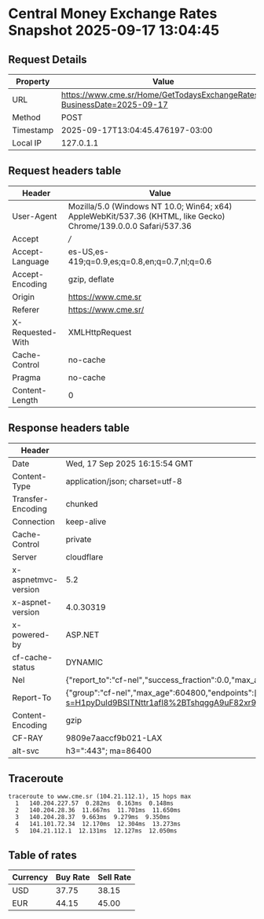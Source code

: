 # Central Money Exchange Rates Snapshot 2025-09-17 13:04:45
## Request Details

| Property | Value |
|----------|-------|
| URL | https://www.cme.sr/Home/GetTodaysExchangeRates/?BusinessDate=2025-09-17 |
| Method | POST |
| Timestamp | 2025-09-17T13:04:45.476197-03:00 |
| Local IP | 127.0.1.1 |
    
## Request headers table

| Header | Value |
|--------|-------|
| User-Agent | Mozilla/5.0 (Windows NT 10.0; Win64; x64) AppleWebKit/537.36 (KHTML, like Gecko) Chrome/139.0.0.0 Safari/537.36 |
| Accept | */* |
| Accept-Language | es-US,es-419;q=0.9,es;q=0.8,en;q=0.7,nl;q=0.6 |
| Accept-Encoding | gzip, deflate |
| Origin | https://www.cme.sr |
| Referer | https://www.cme.sr/ |
| X-Requested-With | XMLHttpRequest |
| Cache-Control | no-cache |
| Pragma | no-cache |
| Content-Length | 0 |

    
## Response headers table
| Header | Value |
|--------|-------|
| Date | Wed, 17 Sep 2025 16:15:54 GMT |
| Content-Type | application/json; charset=utf-8 |
| Transfer-Encoding | chunked |
| Connection | keep-alive |
| Cache-Control | private |
| Server | cloudflare |
| x-aspnetmvc-version | 5.2 |
| x-aspnet-version | 4.0.30319 |
| x-powered-by | ASP.NET |
| cf-cache-status | DYNAMIC |
| Nel | {"report_to":"cf-nel","success_fraction":0.0,"max_age":604800} |
| Report-To | {"group":"cf-nel","max_age":604800,"endpoints":[{"url":"https://a.nel.cloudflare.com/report/v4?s=H1pyDuId9BSITNttr1afI8%2BTshqggA9uF82xr9qlaNfWIlmu7VS%2FyMV9RpFHk8WV%2Bne0rrFY8L3ji75lWLk23L%2BfsKrti0YEAcs%3D"}]} |
| Content-Encoding | gzip |
| CF-RAY | 9809e7aaccf9b021-LAX |
| alt-svc | h3=":443"; ma=86400 |

## Traceroute 

```
traceroute to www.cme.sr (104.21.112.1), 15 hops max
  1   140.204.227.57  0.282ms  0.163ms  0.148ms 
  2   140.204.28.36  11.667ms  11.701ms  11.650ms 
  3   140.204.28.37  9.663ms  9.279ms  9.350ms 
  4   141.101.72.34  12.170ms  12.304ms  13.273ms 
  5   104.21.112.1  12.131ms  12.127ms  12.050ms 

```


## Table of rates

| Currency | Buy Rate | Sell Rate |
|----------|----------|-----------|
| USD | 37.75 | 38.15 |
| EUR | 44.15 | 45.00 |
